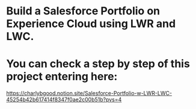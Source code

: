 # Build a Salesforce Portfolio on Experience Cloud using LWR and LWC.

# You can check a step by step of this project entering here: 

https://charlybgood.notion.site/Salesforce-Portfolio-w-LWR-LWC-45254b42b617414f8347f0ae2c00b51b?pvs=4